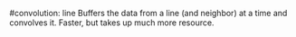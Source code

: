 #convolution: line
Buffers the data from a line (and neighbor) at a time and convolves it.
Faster, but takes up much more resource.
